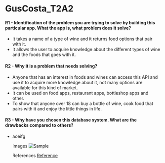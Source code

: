 # **GusCosta_T2A2**

#### **R1 - Identification of the problem you are trying to solve by building this particular app. What the app is, what problem does it solve?**

- It takes a name of a type of wine and it returns food options that pair with it.
- It allows the user to acquire knowledge about the different types of wine and the foods that goes with it.


#### **R2 - Why it is a problem that needs solving?**

- Anyone that has an interest in foods and wines can access this API and use it to acquire more knowledge about it, not many options are available for this kind of market.
- It can be used on food apps, restaurant apps, bottleshop apps and other.
- To show that anyone over 18 can buy a bottle of wine, cook food that pairs with it and enjoy the little things in life.

#### **R3 - Why have you chosen this database system. What are the drawbacks compared to others?**

- aoeifg

    Images
     ![Sample](./images/Sample.png)

    References
    [Reference](https://en.wikipedia.org/)
